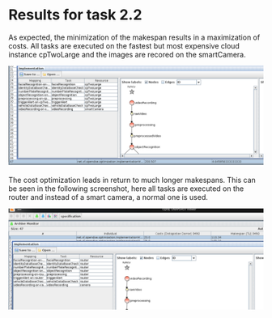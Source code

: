 # Results for task 2.2

As expected, the minimization of the makespan results in a maximization
of costs. All tasks are executed on the fastest but most expensive cloud instance
cpTwoLarge and the images are recored on the smartCamera.

![fastest application](fastest.png "Fastest but most expensive")

The cost optimization leads in return to much longer makespans.
This can be seen in the following screenshot, here all tasks are executed
on the router and instead of a smart camera, a normal one is used.

![fastest application](cheapest.png "Cheapest but also slowest system")
